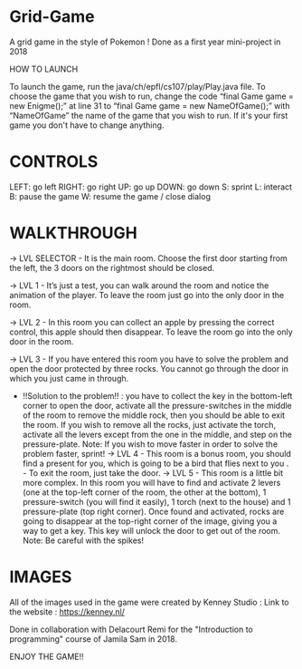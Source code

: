 # Grid-Game
A grid game in the style of Pokemon ! Done as a first year mini-project in 2018

HOW TO LAUNCH

To launch the game, run the java/ch/epfl/cs107/play/Play.java file. 
To choose the game that you wish to run, change the code “final Game game = new Enigme();” at line 31 to “final Game game = new NameOfGame();” with “NameOfGame” the name of the game that you wish to run. If it's your first game you don't have to change anything.

# CONTROLS

LEFT: go left 
RIGHT: go right 
UP: go up 
DOWN: go down 
S: sprint 
L: interact 
B: pause the game 
W: resume the game / close dialog

# WALKTHROUGH

-> LVL SELECTOR - It is the main room. Choose the first door starting from the left, the 3 doors on the rightmost should be closed.

-> LVL 1 - It’s just a test, you can walk around the room and notice the animation of the player. To leave the room just go into the only door in the room.

-> LVL 2 - In this room you can collect an apple by pressing the correct control, this apple should then disappear. To leave the room go into the only door in the room.

-> LVL 3 - If you have entered this room you have to solve the problem and open the door protected by three rocks. You cannot go through the door in which you just came in through. 
  - !!Solution to the problem!! : you have to collect the key in the bottom-left corner to open the door, activate all the pressure-switches in the middle of the room to remove the middle rock, then you should be able to exit the room. If you wish to remove all the rocks, just activate the torch, activate all the levers except from the one in the middle, and step on the pressure-plate. Note: If you wish to move faster in order to solve the problem faster, sprint! -> LVL 4 - This room is a bonus room, you should find a present for you, which is going to be a bird that flies next to you . - To exit the room, just take the door. -> LVL 5 - This room is a little bit more complex. In this room you will have to find and activate 2 levers (one at the top-left corner of the room, the other at the bottom), 1 pressure-switch (you will find it easily), 1 torch (next to the house) and 1 pressure-plate (top right corner). Once found and activated, rocks are going to disappear at the top-right corner of the image, giving you a way to get a key. This key will unlock the door to get out of the room. Note: Be careful with the spikes!

# IMAGES

All of the images used in the game were created by Kenney Studio : Link to the website : https://kenney.nl/

Done in collaboration with Delacourt Remi for the "Introduction to programming" course of Jamila Sam in 2018.

ENJOY THE GAME!!
